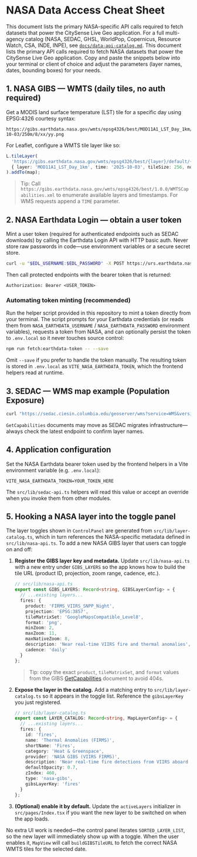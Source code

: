 # NASA Data Access Cheat Sheet

This document lists the primary NASA-specific API calls required to fetch datasets that power the CitySense Live Geo application. For a full multi-agency catalog (NASA, SEDAC, GHSL, WorldPop, Copernicus, Resource Watch, CSA, INDE, INPE), see [`docs/data-api-catalog.md`](./data-api-catalog.md).
This document lists the primary API calls required to fetch NASA datasets that power the CitySense Live Geo application. Copy and paste the snippets below into your terminal or client of choice and adjust the parameters (layer names, dates, bounding boxes) for your needs.

## 1. NASA GIBS — WMTS (daily tiles, no auth required)

Get a MODIS land surface temperature (LST) tile for a specific day using EPSG:4326 courtesy syntax:

```
https://gibs.earthdata.nasa.gov/wmts/epsg4326/best/MOD11A1_LST_Day_1km/default/2025-10-03/250m/8/xx/yy.png
```

For Leaflet, configure a WMTS tile layer like so:

```ts
L.tileLayer(
  'https://gibs.earthdata.nasa.gov/wmts/epsg4326/best/{layer}/default/{time}/250m/{z}/{y}/{x}.png',
  { layer: 'MOD11A1_LST_Day_1km', time: '2025-10-03', tileSize: 256, noWrap: true, attribution: 'NASA GIBS' }
).addTo(map);
```

> Tip: Call `https://gibs.earthdata.nasa.gov/wmts/epsg4326/best/1.0.0/WMTSCapabilities.xml` to enumerate available layers and timestamps. For WMS requests append a `TIME` parameter.

## 2. NASA Earthdata Login — obtain a user token

Mint a user token (required for authenticated endpoints such as SEDAC downloads) by calling the Earthdata Login API with HTTP basic auth. Never store raw passwords in code—use environment variables or a secure secret store.

```bash
curl -u "$EDL_USERNAME:$EDL_PASSWORD" -X POST https://urs.earthdata.nasa.gov/api/users/tokens
```

Then call protected endpoints with the bearer token that is returned:

```
Authorization: Bearer <USER_TOKEN>
```

### Automating token minting (recommended)

Run the helper script provided in this repository to mint a token directly from your terminal. The script prompts for your Earthdata credentials (or reads them from `NASA_EARTHDATA_USERNAME` / `NASA_EARTHDATA_PASSWORD` environment variables), requests a token from NASA, and can optionally persist the token to `.env.local` so it never touches source control:

```bash
npm run fetch:earthdata-token -- --save
```

Omit `--save` if you prefer to handle the token manually. The resulting token is stored in `.env.local` as `VITE_NASA_EARTHDATA_TOKEN`, which the frontend helpers read at runtime.

## 3. SEDAC — WMS map example (Population Exposure)

```bash
curl "https://sedac.ciesin.columbia.edu/geoserver/wms?service=WMS&version=1.3.0&request=GetMap&layers=gpw-v4:gpw-v4-population-density_2020&bbox=...&crs=EPSG:4326&width=1024&height=512&styles=&format=image/png"
```

`GetCapabilities` documents may move as SEDAC migrates infrastructure—always check the latest endpoint to confirm layer names.

## 4. Application configuration

Set the NASA Earthdata bearer token used by the frontend helpers in a Vite environment variable (e.g. `.env.local`):

```
VITE_NASA_EARTHDATA_TOKEN=YOUR_TOKEN_HERE
```

The `src/lib/sedac-api.ts` helpers will read this value or accept an override when you invoke them from other modules.

## 5. Hooking a NASA layer into the toggle panel

The layer toggles shown in `ControlPanel` are generated from `src/lib/layer-catalog.ts`, which in turn references the NASA-specific metadata defined in `src/lib/nasa-api.ts`. To add a new NASA GIBS layer that users can toggle on and off:

1. **Register the GIBS layer key and metadata.** Update `src/lib/nasa-api.ts` with a new entry under `GIBS_LAYERS` so the app knows how to build the tile URL (product ID, projection, zoom range, cadence, etc.).

   ```ts
   // src/lib/nasa-api.ts
   export const GIBS_LAYERS: Record<string, GIBSLayerConfig> = {
     // ...existing layers...
     fires: {
       product: 'FIRMS_VIIRS_SNPP_Night',
       projection: 'EPSG:3857',
       tileMatrixSet: 'GoogleMapsCompatible_Level8',
       format: 'png',
       minZoom: 2,
       maxZoom: 11,
       maxNativeZoom: 8,
       description: 'Near real-time VIIRS fire and thermal anomalies',
       cadence: 'daily'
     }
   };
   ```

   > Tip: copy the exact `product`, `tileMatrixSet`, and `format` values from the GIBS [GetCapabilities](https://gibs.earthdata.nasa.gov/wmts/epsg3857/best/1.0.0/WMTSCapabilities.xml) document to avoid 404s.

2. **Expose the layer in the catalog.** Add a matching entry to `src/lib/layer-catalog.ts` so it appears in the toggle list. Reference the `gibsLayerKey` you just registered.

   ```ts
   // src/lib/layer-catalog.ts
   export const LAYER_CATALOG: Record<string, MapLayerConfig> = {
     // ...existing layers...
     fires: {
       id: 'fires',
       name: 'Thermal Anomalies (FIRMS)',
       shortName: 'Fires',
       category: 'Heat & Greenspace',
       provider: 'NASA GIBS (VIIRS FIRMS)',
       description: 'Near real-time fire detections from VIIRS aboard Suomi NPP.',
       defaultOpacity: 0.7,
       zIndex: 460,
       type: 'nasa-gibs',
       gibsLayerKey: 'fires'
     }
   };
   ```

3. **(Optional) enable it by default.** Update the `activeLayers` initializer in `src/pages/Index.tsx` if you want the new layer to be switched on when the app loads.

No extra UI work is needed—the control panel iterates `SORTED_LAYER_LIST`, so the new layer will immediately show up with a toggle. When the user enables it, `MapView` will call `buildGIBSTileURL` to fetch the correct NASA WMTS tiles for the selected date.
